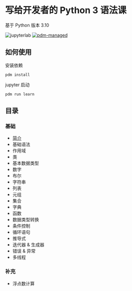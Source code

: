 # 写给开发者的 Python 3 语法课

基于 Python 版本 3.10

![jupyterlab](https://img.shields.io/badge/jupyterlab-F37626)
[![pdm-managed](https://img.shields.io/badge/pdm-managed-blueviolet)](https://pdm.fming.dev)

## 如何使用

安装依赖

`pdm install`

jupyter 启动

`pdm run learn`

## 目录

### 基础

- [简介](http://nbviewer.jupyter.org/github/binghuis/python3-course-for-devs/blob/main/src/python3_course_for_devs/notebooks/intro.ipynb)
- 基础语法
- 作用域
- 类
- 基本数据类型
- 数字
- 布尔
- 字符串
- 列表
- 元组
- 集合
- 字典
- 函数
- 数据类型转换
- 条件控制
- 循环语句
- 推导式
- 迭代器 & 生成器
- 错误 & 异常
- 多线程

### 补充

- 浮点数计算



